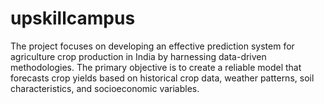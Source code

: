 # upskillcampus
The project focuses on developing an effective prediction system for agriculture crop production  in India by harnessing data-driven methodologies. The primary objective is to create a reliable  model that forecasts crop yields based on historical crop data, weather patterns, soil  characteristics, and socioeconomic variables.
